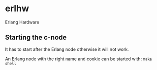 erlhw
=====

Erlang Hardware


## Starting the c-node ##

It has to start after the Erlang node otherwise it will not work.

An Erlang node with the right name and cookie can be started with:
`make shell`

